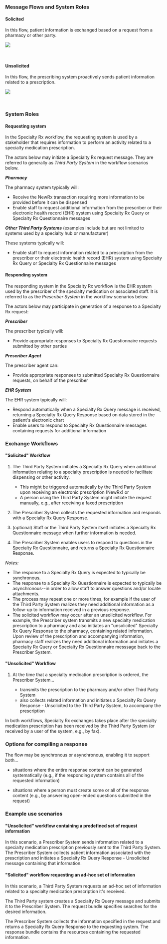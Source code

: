 ### Message Flows and System Roles

#### Solicited

In this flow, patient information is exchanged based on a request from a pharmacy or other party.

<div><p>
  <img src="high-level-exchange-flow-solicited.png" style="float:none">  
    </p>
</div>
<br>

#### Unsolicited

In this flow, the prescribing system proactively sends patient information related to a prescription.

<div><p>
  <img src="high-level-exchange-flow-unsolicited.png" style="float:none">  
    </p>
</div>

<br>

###  System Roles

#### Requesting system

In the Specialty Rx workflow, the requesting system is used by a stakeholder that requires information to perform an activity related to a specialty medication prescription. 

The actors below may initiate a Specialty Rx request message. They are referred to generally as *Third Party System* in the workflow scenarios below.

***Pharmacy***

   The pharmacy system typically will:

- Receive the NewRx transaction requiring more information to be provided before it can be dispensed
- Enable staff to request additional information from the prescriber or their electronic health record (EHR) system using Specialty Rx Query or Specialty Rx Questionnaire messages

***Other Third Party Systems*** (examples include but are not limited to systems used by a specialty hub or manufacturer)

   These systems typically will:

- Enable staff to request information related to a prescription from the prescriber or their electronic health record (EHR) system using Specialty Rx Query or Specialty Rx Questionnaire messages

#### Responding system

The responding system in the Specialty Rx workflow is the EHR system used by the prescriber of the specialty medication or associated staff. It is referred to as the *Prescriber System* in the workflow scenarios below.

The actors below may participate in generation of a response to a Specialty Rx request:

***Prescriber***

   The prescriber typically will:

- Provide appropriate responses to Specialty Rx Questionnaire requests submitted by other parties

***Prescriber Agent***

   The prescriber agent can:

- Provide appropriate responses to submitted Specialty Rx Questionnaire requests, on behalf of the prescriber

***EHR System***

   The EHR system typically will:

- Respond automatically when a Specialty Rx Query message is received, returning a Specialty Rx Query Response based on data stored in the patient's electronic chart
- Enable users to respond to Specialty Rx Questionnaire messages containing requests for additional information

### Exchange Workflows

#### "Solicited" Workflow

1. The Third Party System initiates a Specialty Rx Query when additional information relating to a specialty prescription is needed to facilitate dispensing or other activity.

   - This might be triggered automatically by the Third Party System upon receiving an electronic prescription (NewRx) or 
   - A person using the Third Party System might initiate the request manually, e.g., after receiving a faxed prescription
2. The Prescriber System collects the requested information and responds with a Specialty Rx Query Response.
3. (optional) Staff or the Third Party System itself initiates a Specialty Rx Questionnaire message when further information is needed.
4. The Prescriber System enables users to respond to questions in the Specialty Rx Questionnaire,  and returns a Specialty Rx Questionnaire Response.

  *Notes:*

- The response to a Specialty Rx Query is expected to typically be synchronous.
- The response to a Specialty Rx Questionnaire is expected to typically be asynchronous--in order to allow staff to answer questions and/or locate attachments.
- The process may repeat one or more times, for example if the user of the Third Party System realizes they need additional information as a follow-up to information received in a previous response.
- The solicited workflow may occur after an unsolicited workflow.
  For example, the Prescriber system transmits a new specialty medication prescription to a pharmacy and also initiates an "unsolicited" Specialty Rx Query Response to the pharmacy, containing related information. Upon review of the prescription and accompanying information, pharmacy staff realizes they need additional information and initiates a Specialty Rx Query or Specialty Rx Questionnaire messsage back to the Prescriber System. 

#### "Unsolicited" Workflow

1. At the time that a specialty medication prescription is ordered, the Prescriber System...

   - transmits the prescription to the pharmacy and/or other Third Party System
   - also collects related information and initiates a Specialty Rx Query Response - Unsolicited to the Third Party System, to accompany the prescription

In both workflows, Specialty Rx exchanges takes place after the specialty medication prescription has been received by the Third Party System (or received by a user of the system, e.g., by fax).

### Options for compiling a response

The flow may be synchronous or asynchronous, enabling it to support both...

- situations where the entire response content can be generated systematically (e.g., if the responding system contains all of the requested information) 

- situations where a person must create some or all of the response content (e.g., by answering open-ended questions submitted in the request)

### Example use scenarios

#### "Unsolicited" workflow containing a predefined set of request information

In this scenario, a Prescriber System sends information related to a specialty medication prescription previously sent to the Third Party System. The Prescriber System collects patient information associated with the prescription and initiates a Specialty Rx Query Response - Unsolicited message containing that information.

#### "Solicited" workflow requesting an ad-hoc set of information

In this scenario, a Third Party System requests an ad-hoc set of information related to a specialty medication prescription it's received. 

The Third Party system creates a Specialty Rx Query message and submits it to the Prescriber System. The request bundle specifies searches for the desired information.

The Prescriber System collects the information specified in the request and returns a Specialty Rx Query Response to the requesting system. The response bundle contains the resources containing the requested information.

<br/>